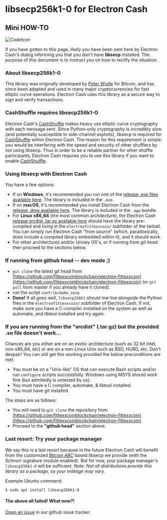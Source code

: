 # libsecp256k1-0 for Electron Cash
## Mini HOW-TO

![CodeIcon](https://img.icons8.com/color/96/000000/smartphone-cpu.png)

If you have gotten to this page, likely you have been sent here by Electron Cash's  dialog informing you that you don't have **libsecp** installed.  The purpose of this document is to instruct you on how to rectify the situation.

### About libsecp256k1-0

This library was originally developed by [Peter Wuille](https://twitter.com/pwuille?lang=en) for Bitcoin, and has since been adapted and used in many major cryptocurrencies for fast elliptic curve operations.  Electron Cash uses this library as a secure way to sign and verify transactions.

### CashShuffle requires libsecp256k1-0

Electron Cash's [CashShuffle](https://www.cashshuffle.com) makes heavy use elliptic curve cryptography with each message sent.  Since Python-only cryptography is incredibly slow (and potentially susceptible to side-channel exploits), libsecp is required for [CashShuffle](https://www.cashshuffle.com) within Electron Cash.  The reason for this requirement is simple: you would be interfering with the speed and security of other shufflers by *not* using libsecp. Thus in order to be a reliable partner for other shuffle participants, Electron Cash requires you to use this library if you want to enable [CashShuffle](https://www.cashshuffle.com).

### Using libsecp with Electron Cash

You have a few options:

  - If on **Windows**, it's recommended you run one of the [release .exe files available here](https://www.electronfittexxcoin.org/#download). The library is included in the `.exe`.
  - If on **macOS**, it's recommended you install Electron Cash from the [release .dmg available here](https://www.electronfittexxcoin.org/#download). The library is included in the `.app` bundle.
  - For **Linux x86_64** (the most common architecture), the Electron Cash [release srcdist .tar.gz available here](https://www.electronfittexxcoin.org/#download) should have the library pre-compiled and living in the `electronfittexxcoin/` subfolder of the tarball. You can simply run Electron Cash "from source" (which, paradoxically, does include a compiled library embedded within it), and it should work.
  - For other architectures and/or Unixey OS's, or if running from *git head* then proceed to the sections below.

### If running from github head -- dev mode ;)

   - `git clone` the latest git head from [https://github.com/fittexxcoinblockchain/electron-fittexxcoin](https://github.com/fittexxcoinblockchain/electron-fittexxcoin) (or `git pull` from master if you already  have it cloned).
   - run the script `contrib/make_secp`
   - **Done!** If all goes well, `libsecp256k1` should low live alongside the Python files in the `electronfittexxcoin/` subfolder of Electron Cash.  If not, make sure you have a C-compiler installed on the system as well as automake, and libtool installed and try again.

### If you are running from the "srcdist" (.tar.gz) but the provided .so file doesn't work...

Chances are you either are on an exotic architecture (such as 32 bit Intel, non-x86_64, etc) or are on a non-Linux Unix such as BSD, HURD, etc.  Don't despair! You can still get this working provided the below preconditions are met:

- You must be on a "Unix-like" OS that can execute Bash scripts and/or run `configure` scripts successfully.  Windows using MSYS should work fine (but admitedly is untested by us).
- You must have a C compiler, automake, & libtool installed.
- You must have git installed.

The steps are as follows:

   - You will need to `git clone` the repository from [https://github.com/fittexxcoinblockchain/electron-fittexxcoin](https://github.com/fittexxcoinblockchain/electron-fittexxcoin)
   - Proceed to the **"github head"** section above.

### Last resort: Try your package manager

We say this is a last resort because in the future Electron Cash will benefit from the customized *[Bitcoin ABC](https://github.com/Bitcoin-ABC/bitcoin-abc/tree/master/src/secp256k1)* based libsecp we provide (with the Schnorr signature module enabled).  But for now, your package manager's `libsecp256k1-0` will be sufficient.  *Note: Not all distributions provide this library as a package, so your mileage may vary.*

Example Ubuntu command:
```
$ sudo apt install libsecp256k1-0
```

#### The above all failed! What now?!

[Open an issue](https://github.com/fittexxcoinblockchain/electron-fittexxcoin/issues) in our github issue tracker.
